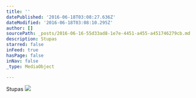 ```yaml
---
title: ''
datePublished: '2016-06-18T03:08:27.636Z'
dateModified: '2016-06-18T03:08:10.295Z'
author: []
sourcePath: _posts/2016-06-16-55d33ad8-1e7e-4451-a455-a451746279cb.md
description: Stupas
starred: false
inFeed: true
hasPage: false
inNav: false
_type: MediaObject

---
```

Stupas
![](https://the-grid-user-content.s3-us-west-2.amazonaws.com/59b39269-301f-4d2b-a2e3-df45be8a01ff.jpg)